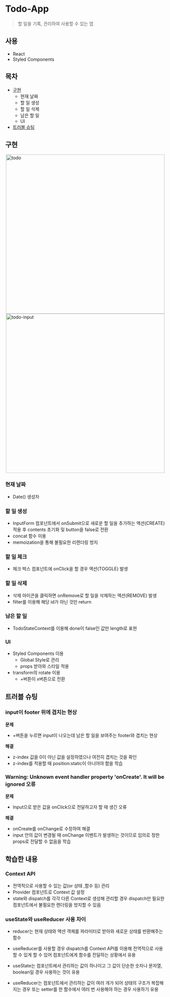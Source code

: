 # Todo-App

> 할 일을 기록, 관리하여 사용할 수 있는 앱

## 사용

- React
- Styled Components

## 목차

- [구현](#구현)
  - 현재 날짜
  - 할 일 생성
  - 할 일 삭제
  - 남은 할 일
  - UI
- [트러블 슈팅](#트러블슈팅)

## 구현

<img style="width:500px; display:block; margin:0 auto" alt="todo" src="https://user-images.githubusercontent.com/90893579/170867519-1763d6e9-d26b-43e1-b675-933eef33f206.png">
<img style="width:500px; display:block; margin:0 auto" alt="todo-input" src="https://user-images.githubusercontent.com/90893579/170867418-634a6f24-9fa7-47b7-8a3d-716410f92603.png">

### 현재 날짜

- Date() 생성자

### 할 일 생성

- InputForm 컴포넌트에서 onSubmit으로 새로운 할 일을 추가하는 액션(CREATE) 적용 후 contents 초기화 및 button을 false로 전환
- concat 함수 이용
- memoization을 통해 불필요한 리렌더링 방지

### 할 일 체크

- 체크 박스 컴포넌트에 onClick을 할 경우 액션(TOGGLE) 발생

### 할 일 삭제

- 삭제 아이콘을 클릭하면 onRemove로 할 일을 삭제하는 액션(REMOVE) 발생
- filter를 이용해 해당 id가 아닌 것만 return

### 남은 할 일

- TodoStateContext를 이용해 done이 false인 값만 length로 표현

### UI

- Styled Components 이용
  - Global Style로 관리
  - props 받아와 스타일 적용
- transform의 rotate 이용
  - +버튼이 x버튼으로 전환

## 트러블 슈팅

### input이 footer 위에 겹치는 현상

**문제**

- +버튼을 누르면 input이 나오는데 남은 할 일을 보여주는 footer와 겹치는 현상

**해결**

- z-index 값을 0이 아닌 값을 설정하였으나 여전히 겹치는 것을 확인
- z-index를 적용할 때 position:static이 아니어야 함을 학습

### Warning: Unknown event handler property 'onCreate'. It will be ignored 오류

**문제**

- Input으로 받은 값을 onClick으로 전달하고자 할 때 생긴 오류

**해결**

- onCreate를 onChange로 수정하여 해결
- input 안의 값이 변경될 때 onChange 이벤트가 발생하는 것이므로 임의로 정한 props로 전달할 수 없음을 학습

## 학습한 내용

### Context API

- 전역적으로 사용할 수 있는 값(or 상태 ,함수 등) 관리
- Provider 컴포넌트로 Context 값 설정
- state와 dispatch를 각각 다른 Context로 생성해 관리할 경우 dispatch만 필요한 컴포넌트에서 불필요한 렌더링을 방지할 수 있음

### useState와 useReducer 사용 차이

- reducer는 현재 상태와 액션 객체를 파라미터로 받아와 새로운 상태를 반환해주는 함수
- useReducer를 사용할 경우 dispatch를 Context API를 이용해 전역적으로 사용할 수 있게 할 수 있어 컴포넌트에게 함수를 전달하는 상황에서 유용

- useState는 컴포넌트에서 관리하는 값이 하나이고 그 값이 단순한 숫자나 문자열, boolean일 경우 사용하는 것이 유용
- useReducer는 컴포넌트에서 관리하는 값이 여러 개가 되어 상태의 구조가 복잡해 지는 경우 또는 setter를 한 함수에서 여러 번 사용해야 하는 경우 사용하기 유용

